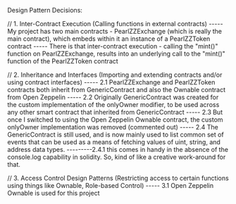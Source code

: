 Design Pattern Decisions:

// 1. Inter-Contract Execution (Calling functions in external contracts) 
----- My project has two main contracts - PearlZZExchange (which is really the main contract), which embeds within it an instance of a PearlZZToken contract
----- There is that inter-contract execution - calling the "mint()" function on PearlZZExchange, results into an underlying call to the "mint()" function of the PearlZZToken contract

// 2. Inheritance and Interfaces (Importing and extending contracts and/or using contract interfaces) 
----- 2.1 PearlZZExchange and PearlZZToken contracts both inherit from GenericContract and also the Ownable contract from Open Zeppelin
----- 2.2 Originally GenericContract was created for the custom implementation of the onlyOwner modifier, to be used across any other smart contract that inherited from GenericContract
----- 2.3 But once I switched to using the Open Zeppelin Ownable contract, the custom onlyOwner implementation was removed (commented out)
----- 2.4 The GenericContract is still used, and is now mainly used to list common set of events that can be used as a means of fetching values of uint, string, and address data types.
---------2.4.1 this comes in handy in the absence of the console.log capability in solidity. So, kind of like a creative work-around for that.


// 3. Access Control Design Patterns (Restricting access to certain functions using things like Ownable, Role-based Control)
----- 3.1 Open Zeppelin Ownable is used for this project


